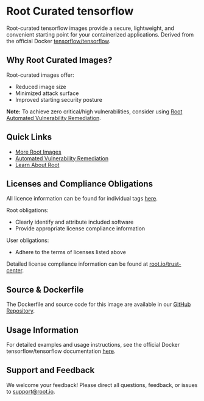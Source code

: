 # Root Curated tensorflow

Root-curated tensorflow images provide a secure, lightweight, and convenient starting point for your containerized applications. Derived from the official Docker [tensorflow/tensorflow](https://hub.docker.com/r/tensorflow/tensorflow).

## Why Root Curated Images?
Root-curated images offer:
- Reduced image size
- Minimized attack surface
- Improved starting security posture

**Note:** To achieve zero critical/high vulnerabilities, consider using [Root Automated Vulnerability Remediation](https://app.root.io).

## Quick Links
- [More Root Images](https://images.root.io)
- [Automated Vulnerability Remediation](https://app.root.io)
- [Learn About Root](https://www.root.io)

## Licenses and Compliance Obligations
All licence information can be found for individual tags [here](https://github.com/rootio-avr/public-image-catalog/tree/main/ubuntu/tensorflow/).

Root obligations:
- Clearly identify and attribute included software
- Provide appropriate license compliance information

User obligations:
- Adhere to the terms of licenses listed above

Detailed license compliance information can be found at [root.io/trust-center](https://root.io/trust-center).

## Source & Dockerfile
The Dockerfile and source code for this image are available in our [GitHub Repository](https://github.com/rootio-avr/public-image-catalog/tree/main/ubuntu/tensorflow/).

## Usage Information
For detailed examples and usage instructions, see the official Docker tensorflow/tensorflow documentation [here](https://hub.docker.com/r/tensorflow/tensorflow).

## Support and Feedback
We welcome your feedback! Please direct all questions, feedback, or issues to [support@root.io](mailto:support@root.io).
